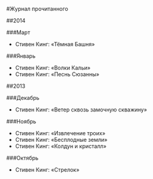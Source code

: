 #Журнал прочитанного

##2014

###Март
  * Стивен Кинг: «Тёмная Башня»

###Январь
  * Стивен Кинг: «Волки Кальи»
  * Стивен Кинг: «Песнь Сюзанны»

##2013

###Декабрь
  * Стивен Кинг: «Ветер сквозь замочную скважину»

###Ноябрь
  * Стивен Кинг: «Извлечение троих»
  * Стивен Кинг: «Бесплодные земли»
  * Стивен Кинг: «Колдун и кристалл»

###Октябрь
  * Стивен Кинг: «Стрелок»
